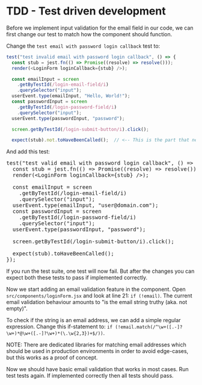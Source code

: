# TDD - Test driven development

Before we implement input validation for the email field in our code, we can first change our test to match how the component should function. 

Change the `test email with password login callback` test to:

```javascript
test("test invalid email with password login callback", () => {
  const stub = jest.fn(() => Promise((resolve) => resolve()));
  render(<LoginForm loginCallback={stub} />);

  const emailInput = screen
    .getByTestId(/login-email-field/i)
    .querySelector("input");
  userEvent.type(emailInput, "Hello, World!");
  const passwordInput = screen
    .getByTestId(/login-password-field/i)
    .querySelector("input");
  userEvent.type(passwordInput, "password");

  screen.getByTestId(/login-submit-button/i).click();

  expect(stub).not.toHaveBeenCalled();  // <-- This is the part that needs to be changed. Add .not.
```

And add this test:

<pre class="file"  data-filename="/root/kataUser/dummy-react-app/src/components/loginForm.test.jsx" data-target="append">
test("test valid email with password login callback", () => {
  const stub = jest.fn(() => Promise((resolve) => resolve()));
  render(&lt;LoginForm loginCallback={stub} /&gt;);

  const emailInput = screen
    .getByTestId(/login-email-field/i)
    .querySelector("input");
  userEvent.type(emailInput, "user@domain.com");
  const passwordInput = screen
    .getByTestId(/login-password-field/i)
    .querySelector("input");
  userEvent.type(passwordInput, "password");

  screen.getByTestId(/login-submit-button/i).click();

  expect(stub).toHaveBeenCalled();
});
</pre>

If you run the test suite, one test will now fail. But after the changes you can expect both these tests to pass if implemented correctly.

Now we start adding an email validation feature in the component. Open `src/components/loginForm.jsx` and look at line 21: `if (!email)`. The current email validation behaviour amounts to "is the email string truthy (aka. not empty)". 

To check if the string is an email address, we can add a simple regular expression. Change this if-statement to: `if (!email.match(/^\w+([.-]?\w+)*@\w+([.-]?\w+)*(\.\w{2,3})+$/))`.

NOTE: There are dedicated libraries for matching email addresses which should be used in production environments in order to avoid edge-cases, but this works as a proof of concept.

Now we should have basic email validation that works in most cases. Run test tests again. If implemented correctly then all tests should pass. 